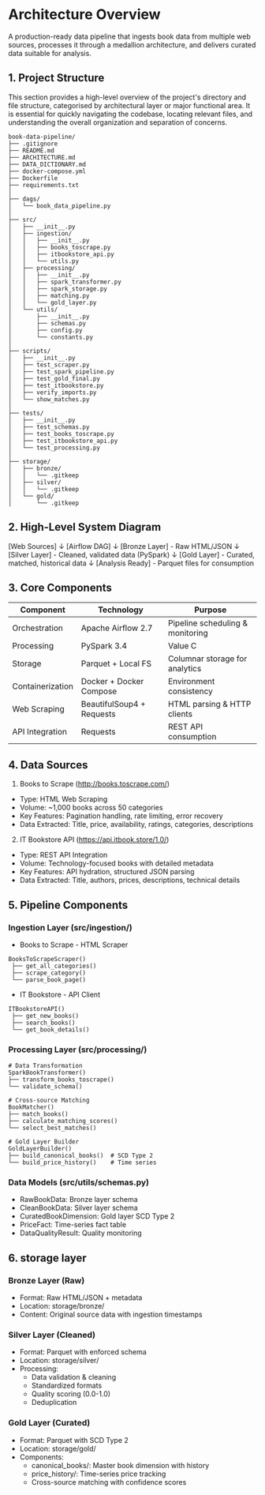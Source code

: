# Architecture Overview
A production-ready data pipeline that ingests book data from multiple web sources, processes it through a medallion architecture, and delivers curated data suitable for analysis. 

## 1. Project Structure
This section provides a high-level overview of the project's directory and file structure, categorised by architectural layer or major functional area. It is essential for quickly navigating the codebase, locating relevant files, and understanding the overall organization and separation of concerns.

```
book-data-pipeline/
├── .gitignore
├── README.md
├── ARCHITECTURE.md
├── DATA_DICTIONARY.md
├── docker-compose.yml
├── Dockerfile
├── requirements.txt
│
├── dags/
│   └── book_data_pipeline.py
│
├── src/
│   ├── __init__.py
│   ├── ingestion/
│   │   ├── __init__.py
│   │   ├── books_toscrape.py
│   │   ├── itbookstore_api.py
│   │   └── utils.py
│   ├── processing/
│   │   ├── __init__.py
│   │   ├── spark_transformer.py
│   │   ├── spark_storage.py
│   │   ├── matching.py
│   │   └── gold_layer.py
│   └── utils/
│       ├── __init__.py
│       ├── schemas.py
│       ├── config.py
│       └── constants.py
│
├── scripts/
│   ├── __init__.py
│   ├── test_scraper.py
│   ├── test_spark_pipeline.py
│   ├── test_gold_final.py
│   ├── test_itbookstore.py
│   ├── verify_imports.py
│   └── show_matches.py
│
├── tests/
│   ├── __init__.py
│   ├── test_schemas.py
│   ├── test_books_toscrape.py
│   ├── test_itbookstore_api.py
│   └── test_processing.py
│
├── storage/
│   ├── bronze/
│   │   └── .gitkeep
│   ├── silver/
│   │   └── .gitkeep
│   └── gold/
│       └── .gitkeep
```

## 2. High-Level System Diagram

[Web Sources]
     ↓
[Airflow DAG]
     ↓
[Bronze Layer] - Raw HTML/JSON
     ↓  
[Silver Layer] - Cleaned, validated data (PySpark)
     ↓
[Gold Layer] - Curated, matched, historical data
     ↓
[Analysis Ready] - Parquet files for consumption

## 3. Core Components

| Component          |Technology                 | Purpose                          |
|--------------------|---------------------------|----------------------------------|
| Orchestration      | Apache Airflow 2.7        | Pipeline scheduling & monitoring |
| Processing         | PySpark 3.4   | Value C   | Distributed data transformations |
| Storage            | Parquet + Local FS        | Columnar storage for analytics   |
| Containerization   | Docker + Docker Compose   | Environment consistency          |
| Web Scraping       | BeautifulSoup4 + Requests | HTML parsing & HTTP clients      |
| API Integration    | Requests                  | REST API consumption             |

## 4.  Data Sources

1. Books to Scrape (http://books.toscrape.com/)
- Type: HTML Web Scraping
- Volume: ~1,000 books across 50 categories
- Key Features: Pagination handling, rate limiting, error recovery
- Data Extracted: Title, price, availability, ratings, categories, descriptions

2. IT Bookstore API (https://api.itbook.store/1.0/)
- Type: REST API Integration
- Volume: Technology-focused books with detailed metadata
- Key Features: API hydration, structured JSON parsing
- Data Extracted: Title, authors, prices, descriptions, technical details

## 5. Pipeline Components

### Ingestion Layer (src/ingestion/)

- Books to Scrape - HTML Scraper
```
BooksToScrapeScraper()
 ├── get_all_categories()
 ├── scrape_category()
 └── parse_book_page()
```
- IT Bookstore - API Client
```
ITBookstoreAPI()
 ├── get_new_books()
 ├── search_books()
 └── get_book_details()
```
### Processing Layer (src/processing/)
```
# Data Transformation
SparkBookTransformer()
├── transform_books_toscrape()
└── validate_schema()

# Cross-source Matching
BookMatcher()
├── match_books()
├── calculate_matching_scores()
└── select_best_matches()

# Gold Layer Builder
GoldLayerBuilder()
├── build_canonical_books()  # SCD Type 2
└── build_price_history()    # Time series
```
### Data Models (src/utils/schemas.py)

- RawBookData: Bronze layer schema
- CleanBookData: Silver layer schema
- CuratedBookDimension: Gold layer SCD Type 2
- PriceFact: Time-series fact table
- DataQualityResult: Quality monitoring

## 6. storage layer

### Bronze Layer (Raw)

- Format: Raw HTML/JSON + metadata
- Location: storage/bronze/
- Content: Original source data with ingestion timestamps

### Silver Layer (Cleaned)

- Format: Parquet with enforced schema
- Location: storage/silver/
- Processing:
  - Data validation & cleaning
  - Standardized formats
  - Quality scoring (0.0-1.0)
  - Deduplication

### Gold Layer (Curated)

- Format: Parquet with SCD Type 2
- Location: storage/gold/
- Components:
  - canonical_books/: Master book dimension with history
  - price_history/: Time-series price tracking
  - Cross-source matching with confidence scores
